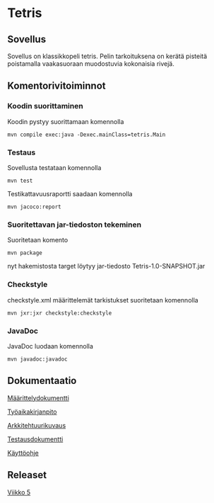 # Tetris

## Sovellus

Sovellus on klassikkopeli tetris. Pelin tarkoituksena on kerätä pisteitä poistamalla vaakasuoraan muodostuvia kokonaisia rivejä.

## Komentorivitoiminnot

### Koodin suorittaminen

Koodin pystyy suorittamaan komennolla
```
mvn compile exec:java -Dexec.mainClass=tetris.Main
```

### Testaus

Sovellusta testataan komennolla
```
mvn test
```
Testikattavuusraportti saadaan komennolla
```
mvn jacoco:report
```

### Suoritettavan jar-tiedoston tekeminen

Suoritetaan komento 
```
mvn package
```
nyt hakemistosta target löytyy jar-tiedosto Tetris-1.0-SNAPSHOT.jar

### Checkstyle

checkstyle.xml määrittelemät tarkistukset suoritetaan komennolla
```
mvn jxr:jxr checkstyle:checkstyle
```

### JavaDoc

JavaDoc luodaan komennolla
```
mvn javadoc:javadoc
```

## Dokumentaatio

[Määrittelydokumentti](https://github.com/Jannepen/ot-harjoitustyo/blob/master/dokumentaatio/vaatimusmaarittely.md)

[Työaikakirjanpito](https://github.com/Jannepen/ot-harjoitustyo/blob/master/dokumentaatio/tuntikirjanpito.md)

[Arkkitehtuurikuvaus](https://github.com/Jannepen/ot-harjoitustyo/blob/master/dokumentaatio/arkkitehtuuri.md)

[Testausdokumentti](https://github.com/Jannepen/ot-harjoitustyo/blob/master/dokumentaatio/testaus.md)

[Käyttöohje](https://github.com/Jannepen/ot-harjoitustyo/blob/master/dokumentaatio/kayttoohje.md)

## Releaset

[Viikko 5](https://github.com/Jannepen/ot-harjoitustyo/releases/tag/viikko5)

